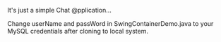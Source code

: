 It's just a simple Chat @pplication...

Change userName and passWord in SwingContainerDemo.java to your MySQL credentials after cloning to local system.
